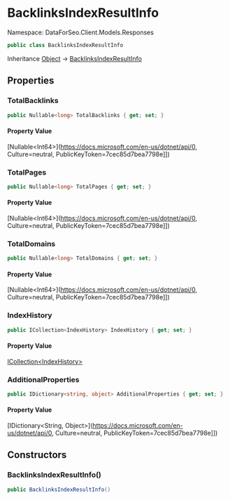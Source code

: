 # BacklinksIndexResultInfo

Namespace: DataForSeo.Client.Models.Responses

```csharp
public class BacklinksIndexResultInfo
```

Inheritance [Object](https://docs.microsoft.com/en-us/dotnet/api/Object) → [BacklinksIndexResultInfo](./BacklinksIndexResultInfo.md)

## Properties

### **TotalBacklinks**

```csharp
public Nullable<long> TotalBacklinks { get; set; }
```

#### Property Value

[Nullable&lt;Int64&gt;](https://docs.microsoft.com/en-us/dotnet/api/0, Culture=neutral, PublicKeyToken=7cec85d7bea7798e]])<br>

### **TotalPages**

```csharp
public Nullable<long> TotalPages { get; set; }
```

#### Property Value

[Nullable&lt;Int64&gt;](https://docs.microsoft.com/en-us/dotnet/api/0, Culture=neutral, PublicKeyToken=7cec85d7bea7798e]])<br>

### **TotalDomains**

```csharp
public Nullable<long> TotalDomains { get; set; }
```

#### Property Value

[Nullable&lt;Int64&gt;](https://docs.microsoft.com/en-us/dotnet/api/0, Culture=neutral, PublicKeyToken=7cec85d7bea7798e]])<br>

### **IndexHistory**

```csharp
public ICollection<IndexHistory> IndexHistory { get; set; }
```

#### Property Value

[ICollection&lt;IndexHistory&gt;](./IndexHistory.md)<br>

### **AdditionalProperties**

```csharp
public IDictionary<string, object> AdditionalProperties { get; set; }
```

#### Property Value

[IDictionary&lt;String, Object&gt;](https://docs.microsoft.com/en-us/dotnet/api/0, Culture=neutral, PublicKeyToken=7cec85d7bea7798e]])<br>

## Constructors

### **BacklinksIndexResultInfo()**

```csharp
public BacklinksIndexResultInfo()
```
